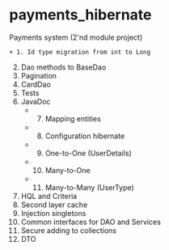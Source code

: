 # payments_hibernate
Payments system (2'nd module project)

    + 1. Id type migration from int to Long
2. Dao methods to BaseDao
3. Pagination
4. CardDao
5. Tests
6. JavaDoc
    + 7. Mapping entities
    + 8. Configuration hibernate
    + 9. One-to-One  (UserDetails)
    + 10. Many-to-One
    + 11. Many-to-Many (UserType)
12. HQL and Criteria
13. Second layer cache
14. Injection singletons
15. Common interfaces for DAO and Services
16. Secure adding to collections
17. DTO